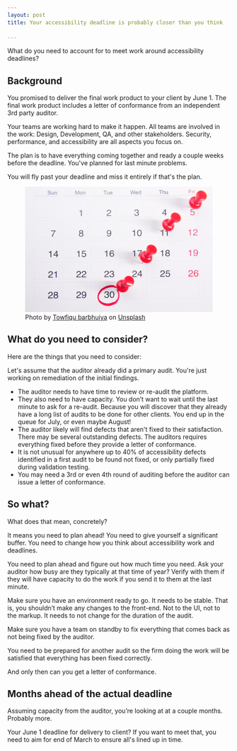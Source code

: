 ```yaml
---
layout: post
title: Your accessibility deadline is probably closer than you think

---
```

What do you need to account for to meet work around accessibility deadlines?

## Background

You promised to deliver the final work product to your client by June 1. The final work product includes a letter of conformance from an independent 3rd party auditor.

Your teams are working hard to make it happen. All teams are involved in the work: Design, Development, QA, and other stakeholders. Security, performance, and accessibility are all aspects you focus on.

The plan is to have everything coming together and ready a couple weeks before the deadline. You've planned for last minute problems.

You will fly past your deadline and miss it entirely if that's the plan.
<figure>
    <img src="/img/calendar.jpg" alt="A calendar with the 30th day circled in red. Red pins poking different dates.">
    <figcaption class="image-caption"><span>Photo by </span><a href="https://unsplash.com/@towfiqu999999" rel="">Towfiqu barbhuiya</a><span> on </span><a href="https://unsplash.com" rel="">Unsplash</a></figcaption>
    </figure>

## What do you need to consider?

Here are the things that you need to consider:

Let's assume that the auditor already did a primary audit. You're just working on remediation of the initial findings.

* The auditor needs to have time to review or re-audit the platform.
* They also need to have capacity. You don’t want to wait until the last minute to ask for a re-audit. Because you will discover that they already have a long list of audits to be done for other clients. You end up in the queue for July, or even maybe August!
* The auditor likely will find defects that aren't fixed to their satisfaction. There may be several outstanding defects. The auditors requires everything fixed before they provide a letter of conformance.
* It is not unusual for anywhere up to 40% of accessibility defects identified in a first audit to be found not fixed, or only partially fixed during validation testing.
* You may need a 3rd or even 4th round of auditing before the auditor can issue a letter of conformance.

## So what?

What does that mean, concretely?

It means you need to plan ahead! You need to give yourself a significant buffer. You need to change how you think about accessibility work and deadlines.

You need to plan ahead and figure out how much time you need. Ask your auditor how busy are they typically at that time of year? Verify with them if they will have capacity to do the work if you send it to them at the last minute.

Make sure you have an environment ready to go. It needs to be stable. That is, you shouldn’t make any changes to the front-end. Not to the UI, not to the markup. It needs to not change for the duration of the audit.

Make sure you have a team on standby to fix everything that comes back as not being fixed by the auditor.

You need to be prepared for another audit so the firm doing the work will be satisfied that everything has been fixed correctly.

And only then can you get a letter of conformance.

## Months ahead of the actual deadline

Assuming capacity from the auditor, you’re looking at at a couple months. Probably more.

Your June 1 deadline for delivery to client? If you want to meet that, you need to aim for end of March to ensure all's lined up in time.